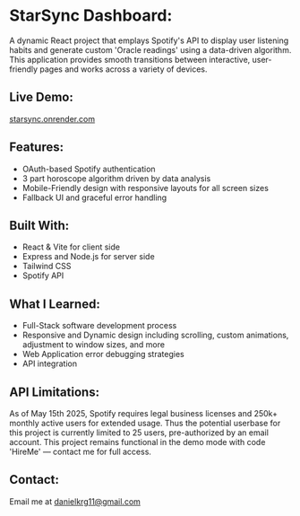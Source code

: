 # StarSync Dashboard:

A dynamic React project that emplays Spotify's API to display user listening habits and generate custom 'Oracle readings' using a data-driven algorithm.
This application provides smooth transitions between interactive, user-friendly pages and works across a variety of devices. 

## Live Demo:
[starsync.onrender.com](starsync.onrender.com)

## Features:
- OAuth-based Spotify authentication
- 3 part horoscope algorithm driven by data analysis
- Mobile-Friendly design with responsive layouts for all screen sizes
- Fallback UI and graceful error handling

## Built With:
- React & Vite for client side
- Express and Node.js for server side
- Tailwind CSS
- Spotify API

## What I Learned:
- Full-Stack software development process 
- Responsive and Dynamic design including scrolling, custom animations, adjustment to window sizes, and more
- Web Application error debugging strategies
- API integration 

## API Limitations:
As of May 15th 2025, Spotify requires legal business licenses and 250k+ monthly active users for extended usage.
Thus the potential userbase for this project is currently limited to 25 users, pre-authorized by an email account.
This project remains functional in the demo mode with code 'HireMe' — contact me for full access.

## Contact:
Email me at danielkrg11@gmail.com
